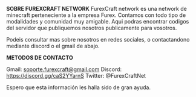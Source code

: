 **SOBRE FUREXCRAFT NETWORK**
FurexCraft network es una network de minecraft perteneciente a la empresa Furex.
Contamos con todo tipo de modalidades y comunidad muy amigable.
Aqui podras encontrar codigos del servidor que publiquemos nosotros publicamente para vosotros.

Podeis consultar mas sobre nosotros en redes sociales, o contactandono mediante discord o el gmail de abajo.

**METODOS DE CONTACTO**

Gmail: soporte.furexcraft@gmail.com
Discord: https://discord.gg/caS2YYarnS
Twitter: @FurexCraftNet


Espero que esta información les halla sido de gran ayuda.
